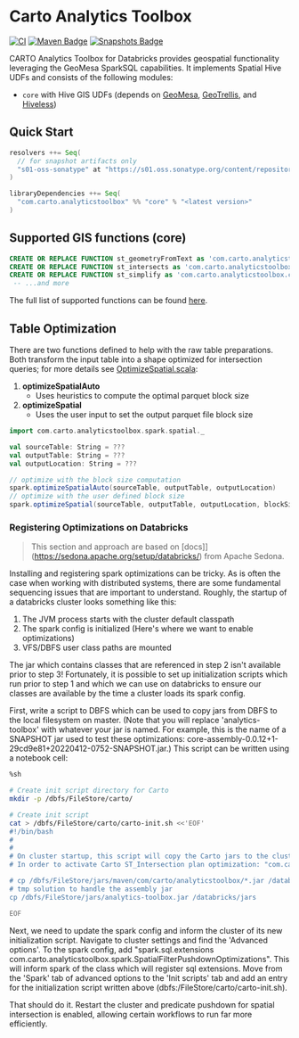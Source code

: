 # Carto Analytics Toolbox

[![CI](https://github.com/cartodb/analytics-toolbox-databricks/actions/workflows/ci.yml/badge.svg)](https://github.com/cartodb/analytics-toolbox-databricks/actions/workflows/ci.yml)
[![Maven Badge](https://img.shields.io/maven-central/v/com.carto.analyticstoolbox/core_2.12?color=blue)](https://search.maven.org/search?q=g:com.carto.analyticstoolbox%20and%20core)
[![Snapshots Badge](https://img.shields.io/nexus/s/https/s01.oss.sonatype.org/com.carto.analyticstoolbox/core_2.12)](https://s01.oss.sonatype.org/content/repositories/snapshots/com/carto/analyticstoolbox/core_2.12/)

CARTO Analytics Toolbox for Databricks provides geospatial functionality leveraging the GeoMesa SparkSQL capabilities. It implements Spatial Hive UDFs and consists of the following modules:

* `core` with Hive GIS UDFs (depends on [GeoMesa](https://github.com/locationtech/geomesa), [GeoTrellis](https://github.com/locationtech/geotrellis), and [Hiveless](https://github.com/azavea/hiveless))

## Quick Start

```scala
resolvers ++= Seq(
  // for snapshot artifacts only
  "s01-oss-sonatype" at "https://s01.oss.sonatype.org/content/repositories/snapshots"
)

libraryDependencies ++= Seq(
  "com.carto.analyticstoolbox" %% "core" % "<latest version>"
)
```

## Supported GIS functions (core)

```sql
CREATE OR REPLACE FUNCTION st_geometryFromText as 'com.carto.analyticstoolbox.core.ST_GeomFromWKT';
CREATE OR REPLACE FUNCTION st_intersects as 'com.carto.analyticstoolbox.core.ST_Intersects';
CREATE OR REPLACE FUNCTION st_simplify as 'com.carto.analyticstoolbox.core.ST_Simplify';
 -- ...and more
```

The full list of supported functions can be found [here](./core/sql/createUDFs.sql).

## Table Optimization

There are two functions defined to help with the raw table preparations. Both transform the input table 
into a shape optimized for intersection queries; for more details see [OptimizeSpatial.scala](./core/src/main/scala/com/carto/analyticstoolbox/spark/spatial/OptimizeSpatial.scala):

1. **optimizeSpatialAuto**
   * Uses heuristics to compute the optimal parquet block size
2. **optimizeSpatial**
   * Uses the user input to set the output parquet file block size

```scala
import com.carto.analyticstoolbox.spark.spatial._

val sourceTable: String = ???
val outputTable: String = ???
val outputLocation: String = ???

// optimize with the block size computation 
spark.optimizeSpatialAuto(sourceTable, outputTable, outputLocation)
// optimize with the user defined block size
spark.optimizeSpatial(sourceTable, outputTable, outputLocation, blockSize = 20097000)
```

### Registering Optimizations on Databricks

> This section and approach are based on [docs]](https://sedona.apache.org/setup/databricks/)
> from Apache Sedona.

Installing and registering spark optimizations can be tricky. As is often the case when
working with distributed systems, there are some fundamental sequencing issues that are
important to understand. Roughly, the startup of a databricks cluster looks something like
this:

1. The JVM process starts with the cluster default classpath
2. The spark config is initialized (Here's where we want to enable optimizations)
3. VFS/DBFS user class paths are mounted

The jar which contains classes that are referenced in step 2 isn't available prior to step 3!
Fortunately, it is possible to set up initialization scripts which run prior to step 1 and
which we can use on databricks to ensure our classes are available by the time a cluster
loads its spark config.

First, write a script to DBFS which can be used to copy jars from DBFS to the local filesystem
on master. (Note that you will replace 'analytics-toolbox' with whatever your jar is named. For
example, this is the name of a SNAPSHOT jar used to test these optimizations:
core-assembly-0.0.12+1-29cd9e81+20220412-0752-SNAPSHOT.jar.) This script can be written using
a notebook cell:
```bash
%sh 

# Create init script directory for Carto
mkdir -p /dbfs/FileStore/carto/

# Create init script
cat > /dbfs/FileStore/carto/carto-init.sh <<'EOF'
#!/bin/bash
#
# 
# On cluster startup, this script will copy the Carto jars to the cluster's default jar directory.
# In order to activate Carto ST_Intersection plan optimization: "com.carto.analyticstoolbox.spark.rules.SpatialFilterPushdownRules"

# cp /dbfs/FileStore/jars/maven/com/carto/analyticstoolbox/*.jar /databricks/jars
# tmp solution to handle the assembly jar
cp /dbfs/FileStore/jars/analytics-toolbox.jar /databricks/jars

EOF
```

Next, we need to update the spark config and inform the cluster of its new initialization script.
Navigate to cluster settings and find the 'Advanced options'. To the spark config, add
"spark.sql.extensions com.carto.analyticstoolbox.spark.SpatialFilterPushdownOptimizations".
This will inform spark of the class which will register sql extensions. Move from the 'Spark' tab
of advanced options to the 'Init scripts' tab and add an entry for the initialization script
written above (dbfs:/FileStore/carto/carto-init.sh).

That should do it. Restart the cluster and predicate pushdown for spatial intersection is enabled,
allowing certain workflows to run far more efficiently.
